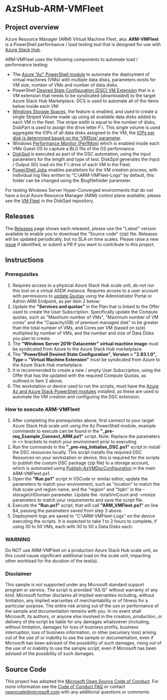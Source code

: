 # AzSHub-ARM-VMFleet

## Project overview

Azure Resource Manager (ARM) Virtual Machine Fleet, aka: **ARM-VMFleet** is a PowerShell performance / load testing tool that is designed for use with [Azure Stack Hub](https://learn.microsoft.com/azure-stack/operator/azure-stack-overview).

 ARM-VMFleet uses the following components to automate load / performance testing:

* The [Azure "Az" PowerShell module](https://learn.microsoft.com/azure-stack/operator/powershell-install-az-module) to automate the deployment of virtual machines (VMs) with multiple data disks, parameters exists for VM size, number of VMs and number of data disks.
* PowerShell [Desired State Configuration (DSC) VM Extension](https://learn.microsoft.com/azure/virtual-machines/extensions/dsc-overview) that is a VM extension that needs to be syndicated (_downloaded_) to the target Azure Stack Hub Marketplace. DCS is used to automate all of the items below inside each VM:
* [Windows Storage Spaces](https://learn.microsoft.com/windows-server/storage/storage-spaces/overview), the feature is enabled, and used to create a single Striped Volume made up using all available data disks added to each VM in the fleet. The stripe width is equal to the number of disks, DiskPart is used to assign the drive letter F:\\. This single volume is used aggregate the IOPs of all data disks assigned to the VM, the [IOPs per disk is determined based on the 'VMSize' parameter](https://learn.microsoft.com/azure-stack/user/azure-stack-vm-sizes).
* Windows [Performance Monitor (PerfMon)](https://learn.microsoft.com/previous-versions/windows/it-pro/windows-server-2008-r2-and-2008/cc749154(v%3dws.11)) which is enabled inside each VMs Guest OS to capture a BLG file of the OS performance.
* [DiskSpd](https://github.com/Microsoft/diskspd/wiki) is executed as part of the DSC automation, using the input parameters for the length and type of test. DiskSpd generates the Input / Output (IO) load on the F:\ drive of each VM in the Fleet.
* [PowerShell Jobs](https://learn.microsoft.com/powershell/module/microsoft.powershell.core/about/about_jobs?view=powershell-5.1) enables parallelism for the VM creation process, with individual log files written to "C:\ARM-VMFleet-Logs\" by default, this folder can be changed using the $logfilefolder parameter.

For testing Windows Server Hyper-Converged environments that do not have a local Azure Resource Manager (ARM) control plane available, please see the [VM Fleet](https://github.com/Microsoft/diskspd/blob/master/Frameworks/VMFleet) in the DiskSpd repository.

## Releases

The [Releases](https://github.com/NeilBird/AzSHub-ARM-VMFleet/releases) page shows each released, please use the "Latest" version available to enable you to download the "Source code" (zip) file. Releases will be updated periodically, but no SLA on time scales. Please raise a new [issue](https://github.com/NeilBird/AzSHub-ARM-VMFleet/issues) if identified, or submit a PR if you want to contribute to this project.

## Instructions

### Prerequisites

1. Requires access to a physical Azure Stack Hub scale unit, do not run this tool on a virtual ASDK instance. Requires access to a user account with permissions to [update Quotas](https://learn.microsoft.com/azure-stack/operator/azure-stack-quota-types) using the Administrator Portal or Admin ARM Endpoint, as per item 2 below:
1. Update the **"Services and quotas"** in the Plan that is linked to the Offer used to create the User Subscription. Specifically update the Compute quotas, such as "Maximum number of VMs", "Maximum number of VM cores" and the "Capacity(GB) of premium managed disk" to be greater than the total number of VMs, and Cores per VM (based on size) multiplied by number of VMs, and the number and size of Data Disks you plan to create.
1. The **"Windows Server 2019-Datacenter" virtual machine image** must be syndicated from Azure to the Azure Stack Hub marketplace.
1. The **"PowerShell Desired State Configuration", Version = "2.83.1.0", Type = "Virtual Machine Extension"** must be syndicated from Azure to the Azure Stack Hub marketplace.
1. It is recommended to create a new / empty User Subscription, using the Offer that has the updated with the required Compute Quotas, as outlined in item 2 above.
1. The workstation or device used to run the scripts, must have the [Azure Az and Azure Stack PowerShell modules](https://learn.microsoft.com/azure-stack/operator/powershell-install-az-module) installed, as these are used to automate the VM creation and configuring the DSC extension.

### How to execute ARM-VMFleet

1. After completing the prerequisites above, first connect to your target Azure Stack Hub scale unit using the Az PowerShell module, example commands to execute can be found in the **"_pre-req_Example_Connect_ARM.ps1"** script. Note: Replace the parameters in <> brackets to match your environment prior to executing.
1. Run the commands in the **"_pre-req_Initialise_DSC.ps1"** script in install the DSC resources locally. This script installs the required DSC Resources on your workstation or device, this is required for the scripts to publish the custom DSC package (zip file) to a storage account, which is automated using [Publish-AzVMDscConfiguration](https://learn.microsoft.com/powershell/module/az.compute/publish-azvmdscconfiguration?view=azps-11.3.0) in the main ARM-VMFleet.ps1.
1. Open the **"Run.ps1"** script in VSCode or similar editor, update the parameters to match your environment, such as "location" to match the Hub scale unit region name, and the "region" and "fqdn" in the -storageUrlDomain parameter. Update the -totalVmCount and -vmsize parameters to match your requirements and save the script file.
1. Execute the **"Run.ps1"** script, that will call **"ARM_VMFleet.ps1"** on line 84, passing the parameters saved from step 3 above.
1. Deployment logs are saved to "C:\ARM-VMFleet-Logs\" on the device executing the scripts. It is expected to take 1 to 2 hours to complete, if using 30 to 50 VMs, each with 30 to 50 x Data Disks each.

### WARNING
Do NOT use ARM-VMFleet on a production Azure Stack Hub scale unit, as this could cause significant additional load on the scale unit, impacting other workload for the duration of the test(s).

### Disclaimer
This sample is not supported under any Microsoft standard support program or service. The script is provided "AS IS" without warranty of any kind. Microsoft further disclaims all implied warranties including, without limitation, any implied warranties of merchantability or of fitness for a particular purpose. The entire risk arising out of the use or performance of the sample and documentation remains with you. In no event shall Microsoft, its authors, or anyone else involved in the creation, production, or delivery of the script be liable for any damages whatsoever (including, without limitation, damages for loss of business profits, business interruption, loss of business information, or other pecuniary loss) arising out of the use of or inability to use the sample or documentation, even if Microsoft has been advised of the possibility of such damages, rising out of the use of or inability to use the sample script, even if Microsoft has been advised of the possibility of such damages.

## Source Code

This project has adopted the [Microsoft Open Source Code of Conduct](https://opensource.microsoft.com/codeofconduct/). For more information see the [Code of Conduct FAQ](https://opensource.microsoft.com/codeofconduct/faq/) or contact [opencode@microsoft.com](mailto:opencode@microsoft.com) with any additional questions or comments.
